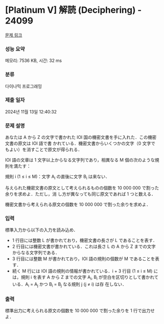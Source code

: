 # [Platinum V] 解読 (Deciphering) - 24099 

[문제 링크](https://www.acmicpc.net/problem/24099) 

### 성능 요약

메모리: 7536 KB, 시간: 32 ms

### 분류

다이나믹 프로그래밍

### 제출 일자

2024년 11월 13일 12:40:32

### 문제 설명

<p>あなたは A から Z の文字で書かれた IOI 国の機密文書を手に入れた．この機密文書の原文は IOI 語で書 かれている．機密文書からいくつかの文字（0 文字でもよい）を消すことで原文が得られる．</p>

<p>IOI 語の文章は 1 文字以上からなる文字列であり，相異なる M 個の次のような規則を満たす：</p>

<p>規則 i (1 ≤ i ≤ M)：文字 A<sub>i</sub> の直後に文字 B<sub>i</sub> は来ない．</p>

<p>与えられた機密文書の原文として考えられるものの個数を 10 000 000 で割った余りを求めよ．ただし，消 し方が異なっても同じ原文であれば 1 つと数える．</p>

<p>機密文書から考えられる原文の個数を 10 000 000 で割った余りを求めよ．</p>

### 입력 

 <p>標準入力から以下の入力を読み込め．</p>

<ul>
	<li>1 行目には整数 L が書かれており，機密文書の長さが L であることを表す．</li>
	<li>2 行目には機密文書が書かれている．これは長さ L の A から Z までの文字からなる文字列である．</li>
	<li>3 行目には整数 M が書かれており，IOI 語の規則の個数が M であることを表す．</li>
	<li>続く M 行には IOI 語の規則の情報が書かれている．i + 3 行目 (1 ≤ i ≤ M) には，規則 i を表す A から Z までの文字 A<sub>i</sub>, B<sub>i</sub> が空白を区切りとして書かれている．A<sub>i</sub> = A<sub>j</sub> かつ B<sub>i</sub> = B<sub>j</sub> なる規則 j (j ≠ i) は存 在しない．</li>
</ul>

### 출력 

 <p>標準出力に考えられる原文の個数を 10 000 000 で割った余りを 1 行で出力せよ．</p>

